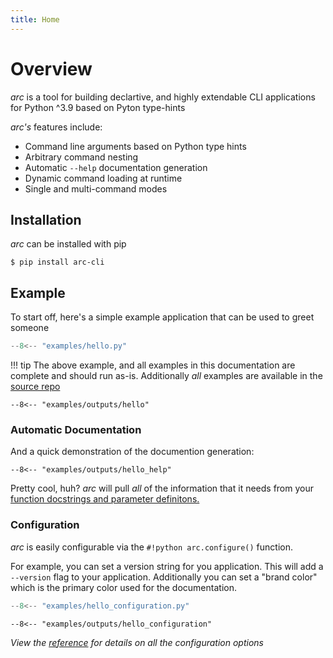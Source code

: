```yaml
---
title: Home
---
```

# Overview
*arc* is a tool for building declartive, and highly extendable CLI applications for Python ^3.9 based on Pyton type-hints

*arc's* features include:

* Command line arguments based on Python type hints
* Arbitrary command nesting
* Automatic `--help` documentation generation
* Dynamic command loading at runtime
* Single and multi-command modes

## Installation
*arc* can be installed with pip
```
$ pip install arc-cli
```

## Example
To start off, here's a simple example application that can be used to greet someone

```py title="hello.py"
--8<-- "examples/hello.py"
```
!!! tip
    The above example, and all examples in this documentation are complete
    and should run as-is. Additionally *all* examples are available in the
    [source repo](https://github.com/seanrcollings/arc/tree/master/docs/examples)


```console
--8<-- "examples/outputs/hello"
```

### Automatic Documentation
And a quick demonstration of the documention generation:
```console
--8<-- "examples/outputs/hello_help"
```
Pretty cool, huh? *arc* will pull *all* of the information that it needs from your [function docstrings and parameter definitons.](usage/documentation-generation.md)

### Configuration
*arc* is easily configurable via the `#!python arc.configure()` function.

For example, you can set a version string for you application. This will add a `--version` flag to your application. Additionally you can set a "brand color" which is the primary color used for the documentation.


```py title="examples/hello_configuration.py"
--8<-- "examples/hello_configuration.py"
```

```console
--8<-- "examples/outputs/hello_configuration"
```


*View the [reference](reference/config.md#arc.config.configure) for details on all the configuration options*
